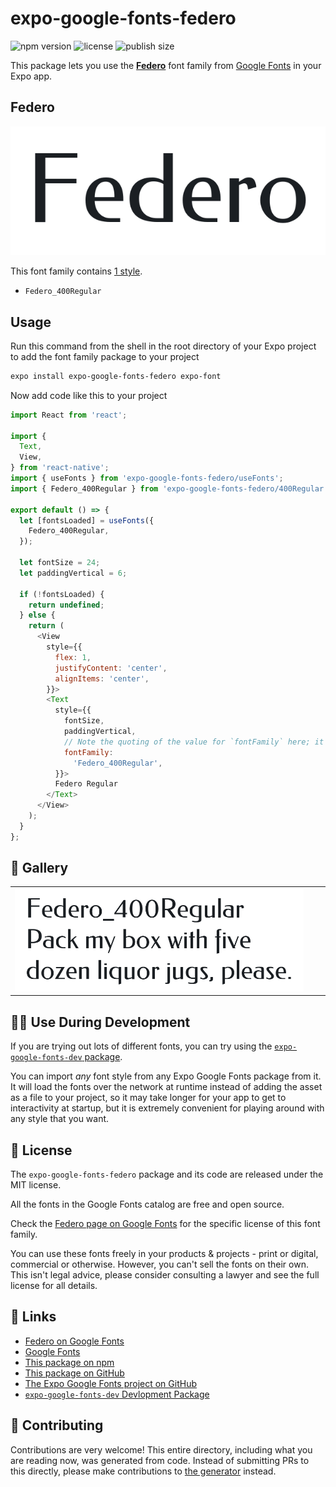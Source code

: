 # expo-google-fonts-federo

![npm version](https://flat.badgen.net/npm/v/expo-google-fonts-federo)
![license](https://flat.badgen.net/github/license/expo/google-fonts)
![publish size](https://flat.badgen.net/packagephobia/install/expo-google-fonts-federo)

This package lets you use the [**Federo**](https://fonts.google.com/specimen/Federo) font family from [Google Fonts](https://fonts.google.com/) in your Expo app.

## Federo

![Federo](./font-family.png)

This font family contains [1 style](#-gallery).

- `Federo_400Regular`

## Usage

Run this command from the shell in the root directory of your Expo project to add the font family package to your project
```sh
expo install expo-google-fonts-federo expo-font
```

Now add code like this to your project
```js
import React from 'react';

import {
  Text,
  View,
} from 'react-native';
import { useFonts } from 'expo-google-fonts-federo/useFonts';
import { Federo_400Regular } from 'expo-google-fonts-federo/400Regular';

export default () => {
  let [fontsLoaded] = useFonts({
    Federo_400Regular,
  });

  let fontSize = 24;
  let paddingVertical = 6;

  if (!fontsLoaded) {
    return undefined;
  } else {
    return (
      <View
        style={{
          flex: 1,
          justifyContent: 'center',
          alignItems: 'center',
        }}>
        <Text
          style={{
            fontSize,
            paddingVertical,
            // Note the quoting of the value for `fontFamily` here; it expects a string!
            fontFamily:
              'Federo_400Regular',
          }}>
          Federo Regular
        </Text>
      </View>
    );
  }
};

```

## 🔡 Gallery


||||
|-|-|-|
|![Federo_400Regular](.//400Regular/Federo_400Regular.ttf.png)||||


## 👩‍💻 Use During Development

If you are trying out lots of different fonts, you can try using the [`expo-google-fonts-dev` package](https://github.com/freeboub/google-fonts/tree/master/font-packages/dev#readme).

You can import *any* font style from any Expo Google Fonts package from it. It will load the fonts
over the network at runtime instead of adding the asset as a file to your project, so it may take longer
for your app to get to interactivity at startup, but it is extremely convenient
for playing around with any style that you want.

## 📖 License

The `expo-google-fonts-federo` package and its code are released under the MIT license.

All the fonts in the Google Fonts catalog are free and open source.

Check the [Federo page on Google Fonts](https://fonts.google.com/specimen/Federo) for the specific license of this font family.

You can use these fonts freely in your products & projects - print or digital, commercial or otherwise. However, you can't sell the fonts on their own. This isn't legal advice, please consider consulting a lawyer and see the full license for all details.

## 🔗 Links

- [Federo on Google Fonts](https://fonts.google.com/specimen/Federo)
- [Google Fonts](https://fonts.google.com/)
- [This package on npm](https://www.npmjs.com/package/expo-google-fonts-federo)
- [This package on GitHub](https://github.com/freeboub/google-fonts/tree/master/font-packages/federo)
- [The Expo Google Fonts project on GitHub](https://github.com/freeboub/google-fonts)
- [`expo-google-fonts-dev` Devlopment Package](https://github.com/freeboub/google-fonts/tree/master/font-packages/dev)

## 🤝 Contributing

Contributions are very welcome! This entire directory, including what you are reading now, was generated from code. Instead of submitting PRs to this directly, please make contributions to [the generator](https://github.com/freeboub/google-fonts/tree/master/packages/generator) instead.
